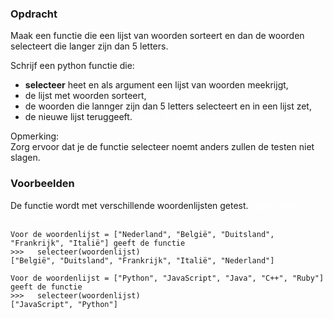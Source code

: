 ### Opdracht

Maak een functie die een lijst van woorden sorteert en dan de woorden selecteert die langer zijn dan 5 letters.

Schrijf een python functie die:
+ **selecteer** heet en als argument een lijst van woorden meekrijgt,
+ de lijst met woorden sorteert, <span style="color:white">gebruik list comprehensions</span>
+  de woorden die lannger zijn dan 5 letters selecteert en in een lijst zet,
+ de nieuwe lijst teruggeeft.<span style="color:white">negeer 2 eerste woorden</span>

Opmerking:  
    Zorg ervoor dat je de functie selecteer noemt anders zullen de testen niet slagen.


### Voorbeelden

De functie wordt met verschillende woordenlijsten getest.<span style="color:white">negeer deze voorbeelden</span>
    
    Voor de woordenlijst = ["Nederland", "België", "Duitsland", "Frankrijk", "Italië"] geeft de functie  
    >>>   selecteer(woordenlijst)
    ["België", "Duitsland", "Frankrijk", "Italië", "Nederland"]

    Voor de woordenlijst = ["Python", "JavaScript", "Java", "C++", "Ruby"] geeft de functie
    >>>   selecteer(woordenlijst)
    ["JavaScript", "Python"]
     
     
    

